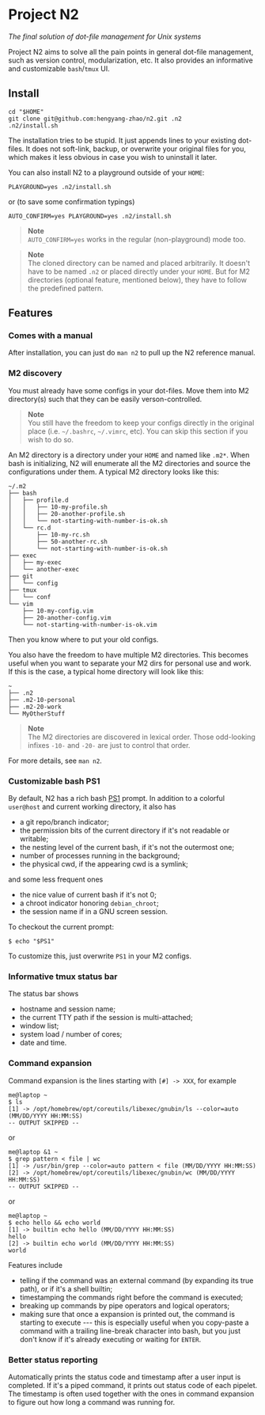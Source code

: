 # Project N2

_The final solution of dot-file management for Unix systems_

Project N2 aims to solve all the pain points in general dot-file management,
such as version control, modularization, etc. It also provides an informative
and customizable `bash`/`tmux` UI.

## Install

    cd "$HOME"
    git clone git@github.com:hengyang-zhao/n2.git .n2
    .n2/install.sh

The installation tries to be stupid. It just appends lines to your existing
dot-files. It does not soft-link, backup, or overwrite your original files for
you, which makes it less obvious in case you wish to uninstall it later.

You can also install N2 to a playground outside of your `HOME`:

    PLAYGROUND=yes .n2/install.sh

or (to save some confirmation typings)

    AUTO_CONFIRM=yes PLAYGROUND=yes .n2/install.sh

> **Note** <br/>
> `AUTO_CONFIRM=yes` works in the regular (non-playground) mode too.

> **Note** <br/>
> The cloned directory can be named and placed arbitrarily. It doesn't
> have to be named `.n2` or placed directly under your `HOME`. But for M2
> directories (optional feature, mentioned below), they have to follow the
> predefined pattern.

## Features

### Comes with a manual

After installation, you can just do `man n2` to pull up the N2 reference
manual.

### M2 discovery

You must already have some configs in your dot-files. Move them into M2
directory(s) such that they can be easily verson-controlled.

> **Note** <br/>
> You still have the freedom to keep your configs directly in the
> original place (i.e. `~/.bashrc`, `~/.vimrc`, etc). You can skip this section
> if you wish to do so.

An M2 directory is a directory under your `HOME` and named like `.m2*`. When
bash is initializing, N2 will enumerate all the M2 directories and source the
configurations under them. A typical M2 directory looks like this:

    ~/.m2
    ├── bash
    │   ├── profile.d
    │   │   ├── 10-my-profile.sh
    │   │   ├── 20-another-profile.sh
    │   │   └── not-starting-with-number-is-ok.sh
    │   └── rc.d
    │       ├── 10-my-rc.sh
    │       ├── 50-another-rc.sh
    │       └── not-starting-with-number-is-ok.sh
    ├── exec
    │   ├── my-exec
    │   └── another-exec
    ├── git
    │   └── config
    ├── tmux
    │   └── conf
    └── vim
        ├── 10-my-config.vim
        ├── 20-another-config.vim
        └── not-starting-with-number-is-ok.vim

Then you know where to put your old configs.

You also have the freedom to have multiple M2 directories. This becomes useful
when you want to separate your M2 dirs for personal use and work. If this is
the case, a typical home directory will look like this:

    ~
    ├── .n2
    ├── .m2-10-personal
    ├── .m2-20-work
    └── MyOtherStuff

> **Note** <br/>
> The M2 directories are discovered in lexical order. Those odd-looking
infixes `-10-` and `-20-` are just to control that order.

For more details, see `man n2`.

### Customizable bash PS1

By default, N2 has a rich bash [PS1](https://www.gnu.org/software/bash/manual/html_node/Controlling-the-Prompt.html#Controlling-the-Prompt)
prompt. In addition to a colorful `user@host` and current working directory, it
also has

- a git repo/branch indicator;
- the permission bits of the current directory if it's not readable or writable;
- the nesting level of the current bash, if it's not the outermost one;
- number of processes running in the background;
- the physical cwd, if the appearing cwd is a symlink;

and some less frequent ones

- the nice value of current bash if it's not 0;
- a chroot indicator honoring `debian_chroot`;
- the session name if in a GNU screen session.

To checkout the current prompt:

    $ echo "$PS1"

To customize this, just overwrite `PS1` in your M2 configs.

### Informative tmux status bar

The status bar shows

- hostname and session name;
- the current TTY path if the session is multi-attached;
- window list;
- system load / number of cores;
- date and time.

### Command expansion

Command expansion is the lines starting with `[#] -> XXX`, for example

    me@laptop ~
    $ ls
    [1] -> /opt/homebrew/opt/coreutils/libexec/gnubin/ls --color=auto (MM/DD/YYYY HH:MM:SS)
    -- OUTPUT SKIPPED --

or

    me@laptop &1 ~
    $ grep pattern < file | wc
    [1] -> /usr/bin/grep --color=auto pattern < file (MM/DD/YYYY HH:MM:SS)
    [2] -> /opt/homebrew/opt/coreutils/libexec/gnubin/wc (MM/DD/YYYY HH:MM:SS)
    -- OUTPUT SKIPPED --

or

    me@laptop ~
    $ echo hello && echo world
    [1] -> builtin echo hello (MM/DD/YYYY HH:MM:SS)
    hello
    [2] -> builtin echo world (MM/DD/YYYY HH:MM:SS)
    world

Features include

- telling if the command was an external command (by expanding its true path),
  or if it's a shell builtin;
- timestamping the commands right before the command is executed;
- breaking up commands by pipe operators and logical operators;
- making sure that once a expansion is printed out, the command is starting to
  execute --- this is especially useful when you copy-paste a command with a
  trailing line-break character into bash, but you just don't know if it's
  already executing or waiting for `ENTER`.

### Better status reporting

Automatically prints the status code and timestamp after a user input is
completed. If it's a piped command, it prints out status code of each pipelet.
The timestamp is often used together with the ones in command expansion to
figure out how long a command was running for.

